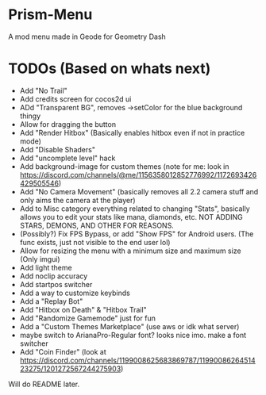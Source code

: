 # Prism-Menu
A mod menu made in Geode for Geometry Dash

# TODOs (Based on whats next)
- Add "No Trail"
- Add credits screen for cocos2d ui
- ADd "Transparent BG", removes ->setColor for the blue background thingy
- Allow for dragging the button
- Add "Render Hitbox" (Basically enables hitbox even if not in practice mode)
- Add "Disable Shaders"
- Add "uncomplete level" hack
- Add background-image for custom themes (note for me: look in https://discord.com/channels/@me/1156358012852776992/1172693426429505546)
- Add "No Camera Movement" (basically removes all 2.2 camera stuff and only aims the camera at the player)
- Add to Misc category everything related to changing "Stats", basically allows you to edit your stats like mana, diamonds, etc. NOT ADDING STARS, DEMONS, AND OTHER FOR REASONS.
- (Possibly?) Fix FPS Bypass, or add "Show FPS" for Android users. (The func exists, just not visible to the end user lol)
- Allow for resizing the menu with a minimum size and maximum size (Only imgui)
- Add light theme
- Add noclip accuracy
- Add startpos switcher
- Add a way to customize keybinds
- Add a "Replay Bot"
- Add "Hitbox on Death" & "Hitbox Trail"
- Add "Randomize Gamemode" just for fun
- Add a "Custom Themes Marketplace" (use aws or idk what server)
- maybe switch to ArianaPro-Regular font? looks nice imo. make a font switcher
- Add "Coin Finder" (look at https://discord.com/channels/1199008625683869787/1199008626451423275/1201272567244275903)


Will do README later.
